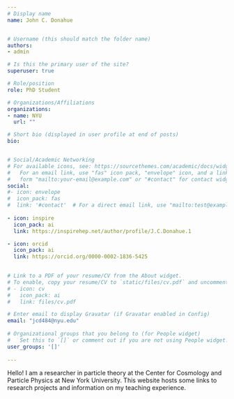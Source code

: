 ```yaml
---
# Display name
name: John C. Donahue


# Username (this should match the folder name)
authors:
- admin

# Is this the primary user of the site?
superuser: true

# Role/position
role: PhD Student

# Organizations/Affiliations
organizations:
- name: NYU
  url: ""

# Short bio (displayed in user profile at end of posts)
bio: 


# Social/Academic Networking
# For available icons, see: https://sourcethemes.com/academic/docs/widgets/#icons
#   For an email link, use "fas" icon pack, "envelope" icon, and a link in the
#   form "mailto:your-email@example.com" or "#contact" for contact widget.
social:
#- icon: envelope
#  icon_pack: fas
#  link: '#contact'  # For a direct email link, use "mailto:test@example.org".
 
- icon: inspire
  icon_pack: ai
  link: https://inspirehep.net/author/profile/J.C.Donahue.1

- icon: orcid
  icon_pack: ai
  link: https://orcid.org/0000-0002-1836-5425

 
# Link to a PDF of your resume/CV from the About widget.
# To enable, copy your resume/CV to `static/files/cv.pdf` and uncomment the lines below.  
# - icon: cv
#   icon_pack: ai
#   link: files/cv.pdf

# Enter email to display Gravatar (if Gravatar enabled in Config)
email: "jcd484@nyu.edu"
  
# Organizational groups that you belong to (for People widget)
#   Set this to `[]` or comment out if you are not using People widget.  
user_groups: '[]'
 
---
```


Hello! I am a researcher in particle theory at the Center for Cosmology and Particle Physics at New York University. This website hosts some links to research projects and information on my teaching experience. 